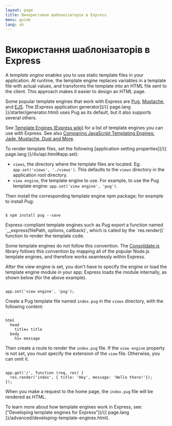 ```yaml
---
layout: page
title: Використання шаблонізаторів в Express
menu: guide
lang: uk
---
```


# Використання шаблонізаторів в Express

A _template engine_ enables you to use static template files in your application.   At runtime, the template engine replaces
variables in a template file with actual values, and transforms the template into an HTML file sent to the client.
This approach makes it easier to design an HTML page.

Some popular template engines that work with Express are [Pug](https://pugjs.org/api/getting-started.html),
[Mustache](https://www.npmjs.com/package/mustache), and [EJS](https://www.npmjs.com/package/ejs).
The [Express application generator](/{{ page.lang }}/starter/generator.html) uses Pug as its default, but it also supports several others.

See [Template Engines (Express wiki)](https://github.com/expressjs/express/wiki#template-engines)
for a list of template engines you can use with Express.
See also [Comparing JavaScript Templating Engines: Jade, Mustache, Dust and More](https://strongloop.com/strongblog/compare-javascript-templates-jade-mustache-dust/).

To render template files, set the following [application setting properties](/{{ page.lang }}/4x/api.html#app.set):

* `views`, the directory where the template files are located. Eg: `app.set('views', './views')`.
This defaults to the `views` directory in the application root directory.
* `view engine`, the template engine to use. For example, to use the Pug template engine: `app.set('view engine', 'pug')`.

Then install the corresponding template engine npm package; for example to install Pug:

<pre><code class="language-sh" translate="no">
$ npm install pug --save
</code></pre>

<div class="doc-box doc-notice" markdown="1">
Express-compliant template engines such as Pug export a function named `__express(filePath, options, callback)`,
which is called by the `res.render()` function to render the template code.

Some template engines do not follow this convention. The [Consolidate.js](https://www.npmjs.org/package/consolidate)
library follows this convention by mapping all of the popular Node.js template engines, and therefore works seamlessly within Express.
</div>

After the view engine is set, you don't have to specify the engine or load the template engine module in your app;
Express loads the module internally, as shown below (for the above example).

<pre><code class="language-javascript" translate="no">
app.set('view engine', 'pug');
</code></pre>

Create a Pug template file named `index.pug` in the `views` directory, with the following content:

<pre><code class="language-javascript" translate="no">
html
  head
    title= title
  body
    h1= message
</code></pre>

Then create a route to render the `index.pug` file. If the `view engine` property is not set,
you must specify the extension of the `view` file. Otherwise, you can omit it.

<pre><code class="language-javascript" translate="no">
app.get('/', function (req, res) {
  res.render('index', { title: 'Hey', message: 'Hello there!'});
});
</code></pre>

When you make a request to the home page, the `index.pug` file will be rendered as HTML.

To learn more about how template engines work in Express, see:
["Developing template engines for Express"](/{{ page.lang }}/advanced/developing-template-engines.html).
